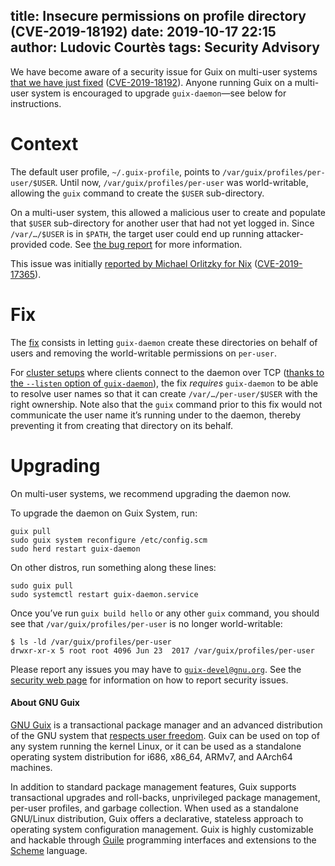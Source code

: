title: Insecure permissions on profile directory (CVE-2019-18192)
date: 2019-10-17 22:15
author: Ludovic Courtès
tags: Security Advisory
---
We have become aware of a security issue for Guix on multi-user systems
[that we have just fixed](https://issues.guix.gnu.org/issue/37744)
([CVE-2019-18192](https://nvd.nist.gov/vuln/detail?vulnId=CVE-2019-18192)).
Anyone running Guix on a multi-user system is encouraged to upgrade
`guix-daemon`—see below for instructions.

# Context

The default user profile, `~/.guix-profile`, points to
`/var/guix/profiles/per-user/$USER`.  Until now,
`/var/guix/profiles/per-user` was world-writable, allowing the `guix`
command to create the `$USER` sub-directory.

On a multi-user system, this allowed a malicious user to create and
populate that `$USER` sub-directory for another user that had not yet
logged in.  Since `/var/…/$USER` is in `$PATH`, the target user could
end up running attacker-provided code.  See
[the bug report](https://issues.guix.gnu.org/issue/37744) for more information.

This issue was initially [reported by Michael Orlitzky for
Nix](https://www.openwall.com/lists/oss-security/2019/10/09/4)
([CVE-2019-17365](https://nvd.nist.gov/vuln/detail?vulnId=CVE-2019-17365)).

# Fix

The [fix](https://git.savannah.gnu.org/cgit/guix.git/commit/?id=81c580c8664bfeeb767e2c47ea343004e88223c7)
consists in letting
`guix-daemon` create these directories on behalf of users and removing
the world-writable permissions on `per-user`.

For [cluster
setups](https://hpc.guix.info/blog/2017/11/installing-guix-on-a-cluster/)
where clients connect to the daemon over TCP ([thanks to the `--listen`
option of
`guix-daemon`](https://guix.gnu.org/manual/en/html_node/Invoking-guix_002ddaemon.html)),
the fix _requires_ `guix-daemon` to be able to resolve user names so
that it can create `/var/…/per-user/$USER` with the right ownership.
Note also that the `guix` command prior to this fix would not
communicate the user name it’s running under to the daemon, thereby
preventing it from creating that directory on its behalf.

# Upgrading

On multi-user systems, we recommend upgrading the daemon now.

To upgrade the daemon on Guix System, run:

```
guix pull
sudo guix system reconfigure /etc/config.scm
sudo herd restart guix-daemon
```

On other distros, run something along these lines:

```
sudo guix pull
sudo systemctl restart guix-daemon.service
```

Once you’ve run `guix build hello` or any other `guix` command, you
should see that `/var/guix/profiles/per-user` is no longer
world-writable:

```
$ ls -ld /var/guix/profiles/per-user
drwxr-xr-x 5 root root 4096 Jun 23  2017 /var/guix/profiles/per-user
```

Please report any issues you may have to
[`guix-devel@gnu.org`](https://guix.gnu.org/contact/).  See the
[security web page](https://guix.gnu.org/security/) for information on
how to report security issues.

#### About GNU Guix

[GNU Guix](https://www.gnu.org/software/guix) is a transactional package
manager and an advanced distribution of the GNU system that [respects
user
freedom](https://www.gnu.org/distros/free-system-distribution-guidelines.html).
Guix can be used on top of any system running the kernel Linux, or it
can be used as a standalone operating system distribution for i686,
x86_64, ARMv7, and AArch64 machines.

In addition to standard package management features, Guix supports
transactional upgrades and roll-backs, unprivileged package management,
per-user profiles, and garbage collection.  When used as a standalone
GNU/Linux distribution, Guix offers a declarative, stateless approach to
operating system configuration management.  Guix is highly customizable
and hackable through [Guile](https://www.gnu.org/software/guile)
programming interfaces and extensions to the
[Scheme](http://schemers.org) language.
